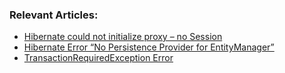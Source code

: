 ### Relevant Articles:

- [Hibernate could not initialize proxy – no Session](https://www.baeldung.com/hibernate-initialize-proxy-exception)
- [Hibernate Error “No Persistence Provider for EntityManager”](https://www.baeldung.com/hibernate-no-persistence-provider)
- [TransactionRequiredException Error](https://www.baeldung.com/jpa-transaction-required-exception)